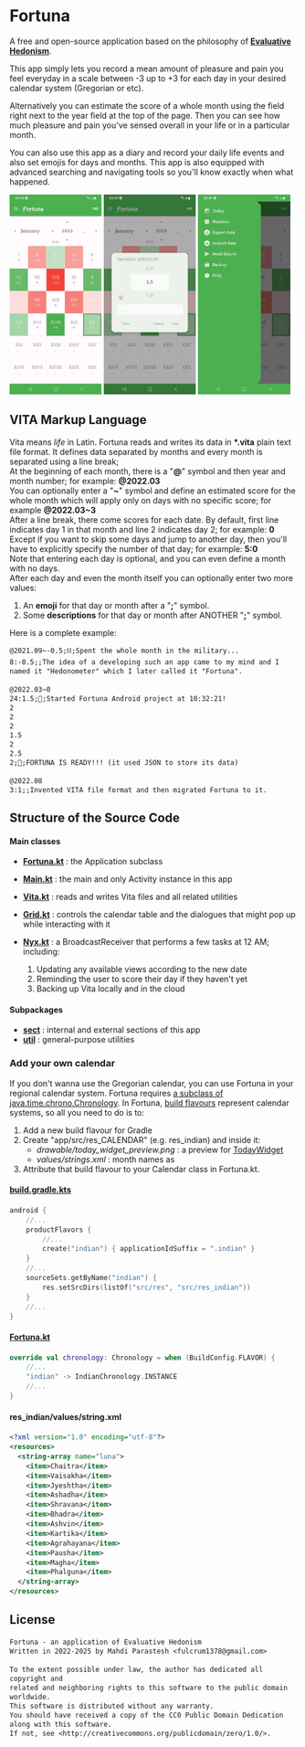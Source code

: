 # Fortuna

A free and open-source application based on the philosophy of
[**Evaluative Hedonism**](https://en.wikipedia.org/wiki/Hedonism#Axiological_hedonism).

This app simply lets you record a mean amount of pleasure and pain you feel everyday in a scale
between -3 up to +3 for each day in your desired calendar system (Gregorian or etc).

Alternatively you can estimate the score of a whole month using the field
right next to the year field at the top of the page.
Then you can see how much pleasure and pain you've sensed overall in your life or in a particular
month.

You can also use this app as a diary and record your daily life events
and also set emojis for days and months.
This app is also equipped with advanced searching and navigating tools
so you'll know exactly when what happened.

<p>
  <img src="screenshots/Screenshot_20230120-044811_Fortuna.jpg" alt="screenshot-1" width="32%" />
  <img src="screenshots/Screenshot_20230120-044823_Fortuna.jpg" alt="screenshot-2" width="32%" />
  <img src="screenshots/Screenshot_20230120-044843_Fortuna.jpg" alt="screenshot-3" width="32%" />
</p>

## VITA Markup Language

Vita means *life* in Latin. Fortuna reads and writes its data in **\*.vita** plain text file format.
It defines data separated by months and every month is separated using a line break;\
At the beginning of each month, there is a "**@**" symbol and then year and month number; for
example: **@2022.03**\
You can optionally enter a "**~**" symbol and define an estimated score for the whole month
which will apply only on days with no specific score; for example **@2022.03~3**\
After a line break, there come scores for each date.
By default, first line indicates day 1 in that month and line 2 indicates day 2; for example: **0**\
Except if you want to skip some days and jump to another day,
then you'll have to explicitly specify the number of that day; for example: **5:0**\
Note that entering each day is optional, and you can even define a month with no days.\
After each day and even the month itself you can optionally enter two more values:

1. An **emoji** for that day or month after a "**;**" symbol.
2. Some **descriptions** for that day or month after ANOTHER "**;**" symbol.

Here is a complete example:

```
@2021.09~-0.5;⛓;Spent the whole month in the military...
8:-0.5;;The idea of a developing such an app came to my mind and I named it "Hedonometer" which I later called it "Fortuna".

@2022.03~0
24:1.5;🧠;Started Fortuna Android project at 10:32:21!
2
2
2
1.5
2
2.5
2;🧠;FORTUNA IS READY!!! (it used JSON to store its data)

@2022.08
3:1;;Invented VITA file format and then migrated Fortuna to it.

```

## Structure of the Source Code

#### Main classes

- [**Fortuna.kt**](android/src/kotlin/ir/mahdiparastesh/fortuna/Fortuna.kt) :
  the Application subclass

- [**Main.kt**](android/src/kotlin/ir/mahdiparastesh/fortuna/Main.kt) :
  the main and only Activity instance in this app

- [**Vita.kt**](core/kotlin/ir/mahdiparastesh/fortuna/Vita.kt) :
  reads and writes Vita files and all related utilities

- [**Grid.kt**](android/src/kotlin/ir/mahdiparastesh/fortuna/Grid.kt) :
  controls the calendar table and the dialogues that might pop up while interacting with it

- [**Nyx.kt**](android/src/kotlin/ir/mahdiparastesh/fortuna/Nyx.kt) :
  a BroadcastReceiver that performs a few tasks at 12 AM; including:

    1. Updating any available views according to the new date
    2. Reminding the user to score their day if they haven't yet
    3. Backing up Vita locally and in the cloud

#### Subpackages

- [**sect**](android/src/kotlin/ir/mahdiparastesh/fortuna/sect) :
  internal and external sections of this app
- [**util**](android/src/kotlin/ir/mahdiparastesh/fortuna/util) :
  general-purpose utilities

### Add your own calendar

If you don't wanna use the Gregorian calendar, you can use Fortuna in your regional calendar system.
Fortuna requires [a subclass of java.time.chrono.Chronology](
https://docs.oracle.com/en/java/javase/24/docs/api/java.base/java/time/chrono/package-summary.html).
In Fortuna, [build flavours](https://developer.android.com/build/build-variants)
represent calendar systems, so all you need to do is to:

1. Add a new build flavour for Gradle
2. Create "app/src/res_CALENDAR" (e.g. res_indian) and inside it:
    - *drawable/today_widget_preview.png* : a preview
      for [TodayWidget](android/src/kotlin/ir/mahdiparastesh/fortuna/sect/TodayWidget.kt)
    - *values/strings.xml* : month names as *<string-array name="luna"/>*
3. Attribute that build flavour to your Calendar class in Fortuna.kt.

#### [build.gradle.kts](android/build.gradle.kts)

```kotlin
android {
    //...
    productFlavors {
        //...
        create("indian") { applicationIdSuffix = ".indian" }
    }
    //...
    sourceSets.getByName("indian") {
        res.setSrcDirs(listOf("src/res", "src/res_indian"))
    }
    //...
}
```

#### [Fortuna.kt](android/src/kotlin/ir/mahdiparastesh/fortuna/Fortuna.kt#:~:text=val%20chronology)

```kotlin
override val chronology: Chronology = when (BuildConfig.FLAVOR) {
    //...
    "indian" -> IndianChronology.INSTANCE
    //...
}
```

#### res_indian/values/string.xml

```xml
<?xml version="1.0" encoding="utf-8"?>
<resources>
  <string-array name="luna">
    <item>Chaitra</item>
    <item>Vaisakha</item>
    <item>Jyeshtha</item>
    <item>Ashadha</item>
    <item>Shravana</item>
    <item>Bhadra</item>
    <item>Ashvin</item>
    <item>Kartika</item>
    <item>Agrahayana</item>
    <item>Pausha</item>
    <item>Magha</item>
    <item>Phalguna</item>
  </string-array>
</resources>
```

## License

```
Fortuna - an application of Evaluative Hedonism
Written in 2022-2025 by Mahdi Parastesh <fulcrum1378@gmail.com>

To the extent possible under law, the author has dedicated all copyright and
related and neighboring rights to this software to the public domain worldwide.
This software is distributed without any warranty.
You should have received a copy of the CC0 Public Domain Dedication along with this software.
If not, see <http://creativecommons.org/publicdomain/zero/1.0/>.
```
